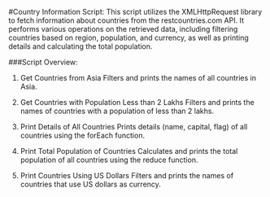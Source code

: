 #Country Information Script:
This script utilizes the XMLHttpRequest library to fetch information about countries from the restcountries.com API. It performs various operations on the retrieved data, including filtering countries based on region, population, and currency, as well as printing details and calculating the total population.

###Script Overview:
1. Get Countries from Asia
Filters and prints the names of all countries in Asia.

2. Get Countries with Population Less than 2 Lakhs
Filters and prints the names of countries with a population of less than 2 lakhs.

3. Print Details of All Countries
Prints details (name, capital, flag) of all countries using the forEach function.

4. Print Total Population of Countries
Calculates and prints the total population of all countries using the reduce function.

5. Print Countries Using US Dollars
Filters and prints the names of countries that use US dollars as currency.

